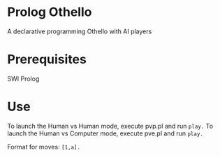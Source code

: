 # Prolog Othello
A declarative programming Othello with AI players

# Prerequisites

SWI Prolog

# Use

To launch the Human vs Human mode, execute pvp.pl and run
`play.`
To launch the Human vs Computer mode, execute pve.pl and run
`play.`

Format for moves:
`[1,a].`

